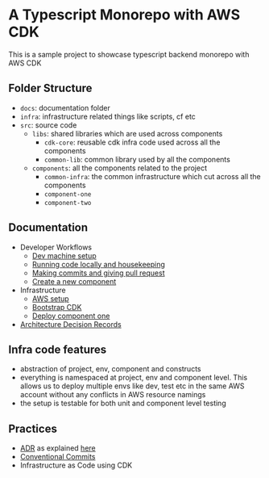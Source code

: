 # A Typescript Monorepo with AWS CDK

This is a sample project to showcase typescript backend monorepo with AWS CDK

## Folder Structure

- `docs`: documentation folder
- `infra`: infrastructure related things like scripts, cf etc
- `src`: source code
  - `libs`: shared libraries which are used across components
    - `cdk-core`: reusable cdk infra code used across all the components
    - `common-lib`: common library used by all the components
  - `components`: all the components related to the project
    - `common-infra`: the common infrastructure which cut across all the components
    - `component-one`
    - `component-two`

## Documentation

- Developer Workflows
  - [Dev machine setup](./docs/workflows/dev-machine.md)
  - [Running code locally and housekeeping](./docs/workflows/housekeeping.md)
  - [Making commits and giving pull request](./docs/workflows/commits-and-pull-requests.md)
  - [Create a new component](./docs/workflows/create-new-component.md)
- Infrastructure
  - [AWS setup](./docs/infra/aws-setup.md)
  - [Bootstrap CDK](./docs/infra/cdk-bootstrap-and-setup.md)
  - [Deploy component one](./src/components/component-one/README.md)
- [Architecture Decision Records](./docs/adr/index.md)

## Infra code features

- abstraction of project, env, component and constructs
- everything is namespaced at project, env and component level. This allows us to deploy multiple envs like dev, test etc in the same AWS account without any conflicts in AWS resource namings
- the setup is testable for both unit and component level testing

## Practices

- [ADR](./docs/adr/index.md) as explained [here](https://www.thoughtworks.com/radar/techniques/lightweight-architecture-decision-records)
- [Conventional Commits](./docs/workflows/commits-and-pull-requests.md)
- Infrastructure as Code using CDK
